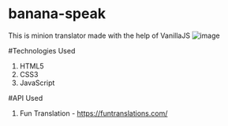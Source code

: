 # banana-speak
This is minion translator made with the help of VanillaJS
![image](https://user-images.githubusercontent.com/54218987/191422488-4b45e190-56a1-479a-82c3-8cde2cbd3cf2.png)

#Technologies Used
1. HTML5
2. CSS3
3. JavaScript

#API Used
1. Fun Translation - https://funtranslations.com/
